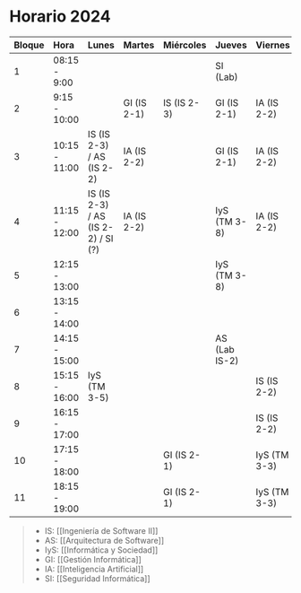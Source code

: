 # Horario 2024

| Bloque | Hora          | Lunes                              | Martes      | Miércoles   | Jueves        | Viernes      |
| ------ |:------------- | ---------------------------------- | ----------- | ----------- | ------------- | ------------ |
| 1      | 08:15 - 9:00  |                                    |             |             | SI (Lab)      |              |
| 2      | 9:15 - 10:00  |                                    | GI (IS 2-1) | IS (IS 2-3) | GI (IS 2-1)   | IA (IS 2-2)  |
| 3      | 10:15 - 11:00 | IS (IS 2-3) / AS (IS 2-2)          | IA (IS 2-2) |             | GI (IS 2-1)   | IA (IS 2-2)  |
| 4      | 11:15 - 12:00 | IS (IS 2-3) / AS (IS 2-2) / SI (?) | IA (IS 2-2) |             | IyS (TM 3-8)  | IA (IS 2-2)  |
| 5      | 12:15 - 13:00 |                                    |             |             | IyS (TM 3-8)  |              |
| 6      | 13:15 - 14:00 |                                    |             |             |               |              |
| 7      | 14:15 - 15:00 |                                    |             |             | AS (Lab IS-2) |              |
| 8      | 15:15 - 16:00 | IyS (TM 3-5)                       |             |             |               | IS (IS 2-2)  |
| 9      | 16:15 - 17:00 |                                    |             |             |               | IS (IS 2-2)  |
| 10     | 17:15 - 18:00 |                                    |             | GI (IS 2-1) |               | IyS (TM 3-3) |
| 11     | 18:15 - 19:00 |                                    |             | GI (IS 2-1) |               | IyS (TM 3-3) |

> - IS: [[Ingeniería de Software II]]
> - AS: [[Arquitectura de Software]]
> - IyS: [[Informática y Sociedad]]
> - GI: [[Gestión Informática]]
> - IA: [[Inteligencia Artificial]]
> - SI: [[Seguridad Informática]]